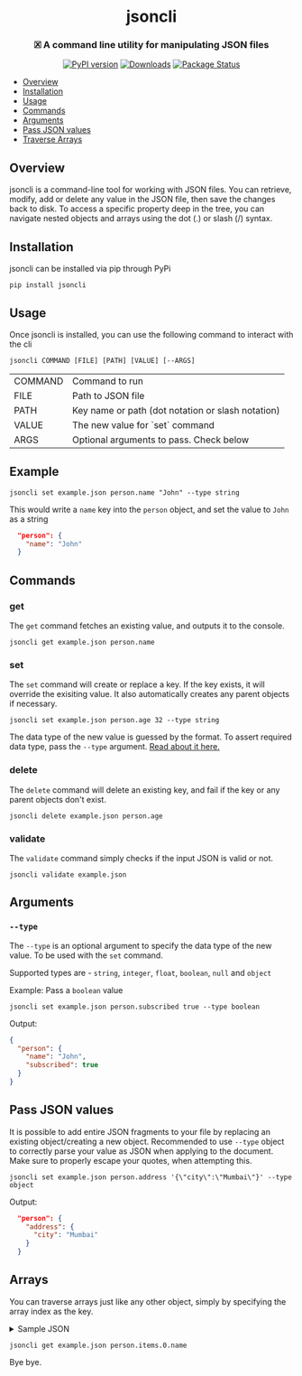 <h1 align="center">jsoncli</h1>

<h3 align="center">
  🗷 A command line utility for manipulating JSON files 
</h3>

<div align="center">

[![PyPI version](https://badge.fury.io/py/jsoncli.svg)](https://badge.fury.io/py/jsoncli)
[![Downloads](https://static.pepy.tech/personalized-badge/jsoncli?period=total&units=international_system&left_color=grey&right_color=orange&left_text=Downloads)](https://pepy.tech/project/jsoncli)
[![Package Status](https://img.shields.io/static/v1?label=status&message=stable&color=brightgreen)](https://pypi.org/project/jsoncli/)
  
</div>

- [Overview](#overview)
- [Installation](#installation)
- [Usage](#usage)
- [Commands](#commands)
- [Arguments](#arguments)
- [Pass JSON values](#pass-json-values)
- [Traverse Arrays](#arrays)

## Overview
jsoncli is a command-line tool for working with JSON files. You can retrieve, modify, add or delete any value in the JSON file, then save the changes back to disk. To access a specific property deep in the tree, you can navigate nested objects and arrays using the dot (.) or slash (/) syntax.

## Installation

jsoncli can be installed via pip through PyPi

```
pip install jsoncli
```

## Usage

Once jsoncli is installed, you can use the following command to interact with the cli

```
jsoncli COMMAND [FILE] [PATH] [VALUE] [--ARGS]
```

<table>
  <tr>
    <td>COMMAND</td>
     <td>Command to run</td>
  </tr>
  <tr>
    <td>FILE</td>
     <td>Path to JSON file</td>
  </tr>
  <tr>
    <td>PATH</td>
     <td>Key name or path (dot notation or slash notation)</td>
  </tr>
  <tr>
    <td>VALUE</td>
     <td>The new value for `set` command</td>
  </tr>
   <tr>
    <td>ARGS</td>
     <td>Optional arguments to pass. Check below</td>
  </tr>
</table>

## Example

```
jsoncli set example.json person.name "John" --type string
```
This would write a `name` key into the `person` object, and set the value to `John` as a string

```json
  "person": {
    "name": "John"
  }
```

## Commands

### get
The `get` command fetches an existing value, and outputs it to the console.

```
jsoncli get example.json person.name
```

### set
The `set` command will create or replace a key. If the key exists, it will override the exisiting value. It also automatically creates any parent objects if necessary.

```
jsoncli set example.json person.age 32 --type string 
```

The data type of the new value is guessed by the format. To assert required data type, pass the `--type` argument. [Read about it here.](#arguments)

### delete
The `delete` command will delete an existing key, and fail if the key or any parent objects don't exist.

```
jsoncli delete example.json person.age
```

### validate
The `validate` command simply checks if the input JSON is valid or not.

```
jsoncli validate example.json
```

## Arguments

### `--type`
The `--type` is an optional argument to specify the data type of the new value. To be used with the `set` command.

Supported types are - `string`, `integer`, `float`, `boolean`, `null` and `object`

Example: Pass a `boolean` value
```
jsoncli set example.json person.subscribed true --type boolean
```
Output:
```json
{
  "person": {
    "name": "John",
    "subscribed": true
  }
}
```
## Pass JSON values
It is possible to add entire JSON fragments to your file by replacing an existing object/creating a new object. Recommended to use `--type` object to correctly parse your value as JSON when applying to the document. Make sure to properly escape your quotes, when attempting this.

```
jsoncli set example.json person.address '{\"city\":\"Mumbai\"}' --type object
```
Output:
```json
  "person": {
    "address": {
      "city": "Mumbai"
    }
  }
```

## Arrays
You can traverse arrays just like any other object, simply by specifying the array index as the key.

<details>
  <summary>Sample JSON</summary>
  
  ```json
  {
  "person": {
    "address": {
      "city": "Mumbai"
    },
    "items": [
      {
        "name": "item1"
      },
      {
        "name": "item2"
      }
    ]
  }
}
  ```
</details>

```
jsoncli get example.json person.items.0.name
```

Bye bye.
